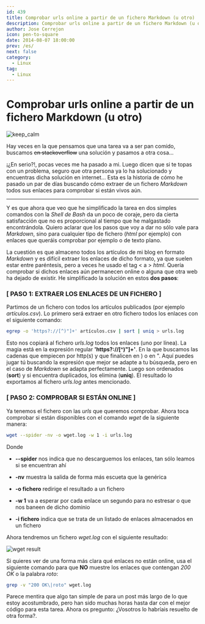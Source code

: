 ```yaml
---
id: 439
title: Comprobar urls online a partir de un fichero Markdown (u otro)
description: Comprobar urls online a partir de un fichero Markdown (u otro)
author: Jose Cerrejon
icon: pen-to-square
date: 2014-08-07 18:00:00
prev: /es/
next: false
category:
  - Linux
tag:
  - Linux
---
```


# Comprobar urls online a partir de un fichero Markdown (u otro)

![keep_calm](/images/2014/08/keep-calm.png)

Hay veces en la que pensamos que una tarea va a ser pan comido, buscamos <del>en stackoverflow</del> una solución y pasamos a otra cosa... 

¡¿En serio?!, pocas veces me ha pasado a mi. Luego dicen que si te topas con un problema, seguro que otra persona ya lo ha solucionado y encuentras dicha solución en internet... Esta es la historia de cómo he pasado un par de días buscando cómo extraer de un fichero *Markdown* todos sus enlaces para comprobar si están vivos aún.

- - -
Y es que ahora que veo que he simplificado la tarea en dos simples comandos con la *Shell de Bash* da un poco de coraje, pero da cierta satisfacción que no es proporcional al tiempo que he malgastado encontrándola. Quiero aclarar que los pasos que voy a dar no sólo vale para *Markdown*, sino para cualquier tipo de fichero (*html* por ejemplo) con enlaces que queráis comprobar por ejemplo o de texto plano.

La cuestión es que almaceno todos los artículos de mi blog en formato *Markdown* y es difícil extraer los enlaces de dicho formato, ya que suelen estar entre paréntesis, pero a veces he usado el tag < a > *html*. Quería comprobar si dichos enlaces aún permanecen online o alguna que otra web ha dejado de existir. He simplificado la solución en estos **dos pasos**:

### [ PASO 1: EXTRAER LOS ENLACES DE UN FICHERO ] 

Partimos de un fichero con todos los artículos publicados (por ejemplo *artículos.csv*). Lo primero será extraer en otro fichero todos los enlaces con el siguiente comando:

```bash
egrep -o 'https?://[^)"]+' artículos.csv | sort | uniq > urls.log
```

Esto nos copiará al fichero *urls.log* todos los enlaces (uno por línea). La magia está en la expresión regular **'https?://[^)"]+'**. En la que buscamos las cadenas que empiecen por http(s) y que finalicen en ) o en ". Aquí puedes jugar tú buscando la expresión que mejor se adapte a tu búsqueda, pero en el caso de *Markdown* se adapta perfectamente. Luego son ordenados (**sort**) y si encuentra duplicados, los elimina (**uniq**). El resultado lo exportamos al fichero *urls.log* antes mencionado.

### [ PASO 2: COMPROBAR SI ESTÁN ONLINE ] 

Ya tenemos el fichero con las *urls* que queremos comprobar. Ahora toca comprobar si están disponibles con el comando *wget* de la siguiente manera:

```bash
wget --spider -nv -o wget.log -w 1 -i urls.log
```

Donde

* **--spider** nos indica que no descarguemos los enlaces, tan sólo leamos si se encuentran ahí

* **-nv** muestra la salida de forma más escueta que la genérica

* **-o fichero** redirige el resultado a un fichero

* **-w 1** va a esperar por cada enlace un segundo para no estresar o que nos baneen de dicho dominio

* **-i fichero** indica que se trata de un listado de enlaces almacenados en un fichero

Ahora tendremos un fichero *wget.log* con el siguiente resultado:

![wget result](/images/2014/08/wget_log_links.png)

Si quieres ver de una forma más clara qué enlaces no están online, usa el siguiente comando para que **NO** muestre los enlaces que contengan *200 OK* o la palabra *roto*:

```bash
grep -v "200 OK\|roto" wget.log 
```

Parece mentira que algo tan simple de para un post más largo de lo que estoy acostumbrado, pero han sido muchas horas hasta dar con el mejor código para esta tarea. Ahora os pregunto: ¿Vosotros lo habríais resuelto de otra forma?.